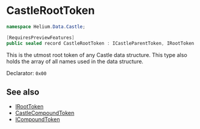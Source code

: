 # CastleRootToken

~~~cs
namespace Helium.Data.Castle;

[RequiresPreviewFeatures]
public sealed record CastleRootToken : ICastleParentToken, IRootToken
~~~

This is the utmost root token of any Castle data structure. This type also holds the array of all names used in the data structure.

Declarator: `0x00`

## See also

- [IRootToken](../../abstraction/ref/iroottoken.md)
- [CastleCompoundToken](./castlecompoundtoken.md)
- [ICompoundToken](../../abstraction/ref/icompoundtoken.md)